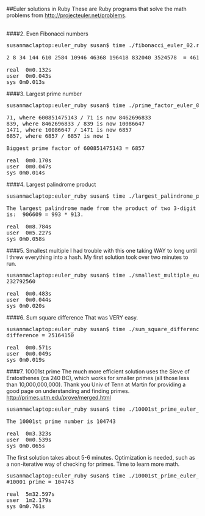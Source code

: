 ##Euler solutions in Ruby
These are Ruby programs that solve the math problems from http://projecteuler.net/problems.


<br>
####2. Even Fibonacci numbers

<pre>
susanmaclaptop:euler_ruby susan$ time ./fibonacci_euler_02.rb

2 8 34 144 610 2584 10946 46368 196418 832040 3524578  = 4613732

real  0m0.132s
user  0m0.043s
sys 0m0.013s
</pre>


####3. Largest prime number

<pre>
susanmaclaptop:euler_ruby susan$ time ./prime_factor_euler_03.rb

71, where 600851475143 / 71 is now 8462696833
839, where 8462696833 / 839 is now 10086647
1471, where 10086647 / 1471 is now 6857
6857, where 6857 / 6857 is now 1

Biggest prime factor of 600851475143 = 6857

real  0m0.170s
user  0m0.047s
sys 0m0.014s
</pre>


####4. Largest palindrome product

<pre>
susanmaclaptop:euler_ruby susan$ time ./largest_palindrome_product.rb

The largest palindrome made from the product of two 3-digit numbers
is:  906609 = 993 * 913.

real  0m8.784s
user  0m5.227s
sys 0m0.058s
</pre>


####5. Smallest multiple
I had trouble with this one taking WAY to long until I threw everything into a hash.  My first solution took over two minutes to run.

<pre>
susanmaclaptop:euler_ruby susan$ time ./smallest_multiple_euler_05.rb
232792560

real  0m0.483s
user  0m0.044s
sys 0m0.020s
</pre>


####6. Sum square difference
That was VERY easy.

<pre>
susanmaclaptop:euler_ruby susan$ time ./sum_square_difference_euler_06.rb
difference = 25164150

real  0m0.571s
user  0m0.049s
sys 0m0.019s
</pre>


####7. 10001st prime
The much more efficient solution uses the Sieve of Eratosthenes (ca 240 BC), which works for smaller primes (all those less than 10,000,000,000).  Thank you Univ of Tenn at Martin for providing a good page on understanding and finding primes.  http://primes.utm.edu/prove/merged.html

<pre>
susanmaclaptop:euler_ruby susan$ time ./10001st_prime_euler_07.rb

The 10001st prime number is 104743

real  0m3.323s
user  0m0.539s
sys 0m0.065s
</pre>

The first solution takes about 5-6 minutes.  Optimization is needed, such as a non-iterative way of checking for primes.  Time to learn more math.
<pre>
susanmaclaptop:euler_ruby susan$ time ./10001st_prime_euler_07.rb
#10001 prime = 104743

real  5m32.597s
user  1m2.179s
sys 0m0.761s
</pre>



